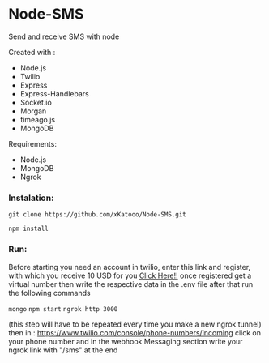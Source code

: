 # Node-SMS
Send and receive SMS with node


Created with :
* Node.js
* Twilio
* Express 
* Express-Handlebars
* Socket.io
* Morgan 
* timeago.js
* MongoDB 

Requirements:
* Node.js
* MongoDB
* Ngrok

### Instalation:
`git clone https://github.com/xKatooo/Node-SMS.git`

`npm install`

### Run:


Before starting you need an account in twilio, enter this link and register, with which you receive 10 USD for you
<a href="www.twilio.com/referral/LmJFbK">Click Here!!</a>
once registered get a virtual number
then write the respective data in the .env file
after that run the following commands

`mongo`
`npm start`
`ngrok http 3000`


(this step will have to be repeated every time you make a new ngrok tunnel)
then in : https://www.twilio.com/console/phone-numbers/incoming
click on your phone number
and in the webhook Messaging section write your ngrok link with "/sms" at the end

